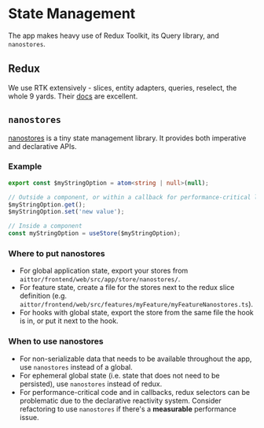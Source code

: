 # State Management

The app makes heavy use of Redux Toolkit, its Query library, and `nanostores`.

## Redux

We use RTK extensively - slices, entity adapters, queries, reselect, the whole 9 yards. Their [docs](https://redux-toolkit.js.org/) are excellent.

## `nanostores`

[nanostores] is a tiny state management library. It provides both imperative and declarative APIs.

### Example

```ts
export const $myStringOption = atom<string | null>(null);

// Outside a component, or within a callback for performance-critical logic
$myStringOption.get();
$myStringOption.set('new value');

// Inside a component
const myStringOption = useStore($myStringOption);
```

### Where to put nanostores

- For global application state, export your stores from `aittor/frontend/web/src/app/store/nanostores/`.
- For feature state, create a file for the stores next to the redux slice definition (e.g. `aittor/frontend/web/src/features/myFeature/myFeatureNanostores.ts`).
- For hooks with global state, export the store from the same file the hook is in, or put it next to the hook.

### When to use nanostores

- For non-serializable data that needs to be available throughout the app, use `nanostores` instead of a global.
- For ephemeral global state (i.e. state that does not need to be persisted), use `nanostores` instead of redux.
- For performance-critical code and in callbacks, redux selectors can be problematic due to the declarative reactivity system. Consider refactoring to use `nanostores` if there's a **measurable** performance issue.

[nanostores]: https://github.com/nanostores/nanostores/
